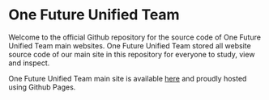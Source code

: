 # One Future Unified Team
Welcome to the official Github repository for the source code of One Future Unified Team main websites. One Future Unified Team stored all website source code of our main site in this repository for everyone to study, view and inspect. 

One Future Unified Team main site is available <a href="https://one-future-unified-team.github.io">here</a> and proudly hosted using Github Pages. 
